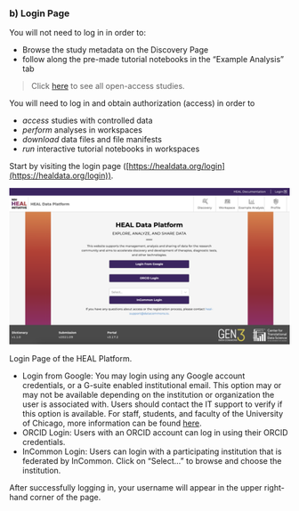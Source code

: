 ### b) Login Page

You will not need to log in in order to:

*   Browse the study metadata on the Discovery Page
*   follow along the pre-made tutorial notebooks in the “Example Analysis” tab

> Click [here](#CurrentOAStudies) to see all open-access studies.

You will need to log in and obtain authorization (access) in order to

*   _access_ studies with controlled data
*   _perform_ analyses in workspaces
*   _download_ data files and file manifests
*   _run_ interactive tutorial notebooks in workspaces

Start by visiting the login page ([https://healdata.org/login](https://healdata.org/login)).

![Healdata-Login](img/healdataorg_login.png)

Login Page of the HEAL Platform.

*   Login from Google: You may login using any Google account credentials, or a G-suite enabled institutional email. This option may or may not be available depending on the institution or organization the user is associated with. Users should contact the IT support to verify if this option is available. For staff, students, and faculty of the University of Chicago, more information can be found [here](https://its.uchicago.edu/g-suite/).
*   ORCID Login: Users with an ORCID account can log in using their ORCID credentials.
*   InCommon Login: Users can login with a participating institution that is federated by InCommon. Click on “Select...” to browse and choose the institution.

After successfully logging in, your username will appear in the upper right-hand corner of the page.
